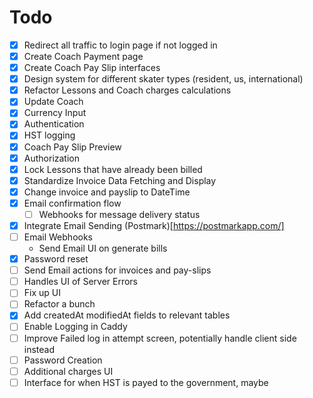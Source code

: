 # Todo

- [x] Redirect all traffic to login page if not logged in
- [x] Create Coach Payment page
- [x] Create Coach Pay Slip interfaces
- [x] Design system for different skater types (resident, us, international)
- [x] Refactor Lessons and Coach charges calculations
- [x] Update Coach
- [x] Currency Input
- [x] Authentication
- [x] HST logging
- [x] Coach Pay Slip Preview
- [x] Authorization
- [x] Lock Lessons that have already been billed
- [x] Standardize Invoice Data Fetching and Display
- [x] Change invoice and payslip to DateTime
- [x] Email confirmation flow
  - [ ] Webhooks for message delivery status
- [x] Integrate Email Sending (Postmark)[https://postmarkapp.com/]
- [ ] Email Webhooks
  - Send Email UI on generate bills
- [x] Password reset
- [ ] Send Email actions for invoices and pay-slips
- [ ] Handles UI of Server Errors
- [ ] Fix up UI
- [ ] Refactor a bunch
- [x] Add createdAt modifiedAt fields to relevant tables
- [ ] Enable Logging in Caddy
- [ ] Improve Failed log in attempt screen, potentially handle client side instead
- [ ] Password Creation
- [ ] Additional charges UI
- [ ] Interface for when HST is payed to the government, maybe
